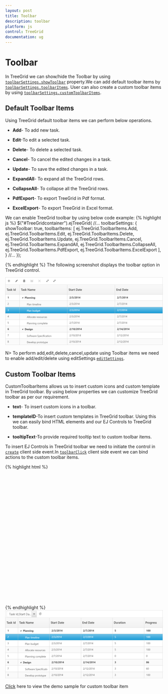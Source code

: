 ```yaml
---
layout: post
title: Toolbar
description: toolbar
platform: js
control: TreeGrid
documentation: ug 
---
```

# Toolbar

In TreeGrid we can show/hide the Toolbar by using [`toolbarSettings.showToolbar`](https://help.syncfusion.com/api/js/ejtreegrid#members:toolbarsettings-showtoolbar "showToolbar") property.We can add default toolbar items by [`toolbarSettings.toolbarItems`](https://help.syncfusion.com/api/js/ejtreegrid#members:toolbarsettings-toolbaritems "toolbarItems"). User can also create a custom toolbar items by using [`toolbarSettings.customToolbarItems`](https://help.syncfusion.com/api/js/ejtreegrid#members:toolbarsettings-customToolbarItems "customToolbarItems").

## Default Toolbar Items
Using TreeGrid default toolbar items we can perform below operations.

* **Add**- To add new task.

* **Edit**-To edit a selected task.

* **Delete**- To delete a selected task.
		   
* **Cancel**- To cancel the edited changes in a task.
		   
* **Update**- To save the edited changes in a task.
		   
* **ExpandAll**- To expand all the TreeGrid rows.
		   
* **CollapseAll**- To collapse all the TreeGrid rows.
		   
* **PdfExport**- To export TreeGrid in Pdf format.
		   
* **ExcelExport**- To export TreeGrid in Excel format.

We can enable TreeGrid toolbar by using below code example:
{% highlight js %}
    $("#TreeGridcontainer").ejTreeGrid(
    //...
    toolbarSettings: {
        showToolbar: true,
        toolbarItems: [
            ej.TreeGrid.ToolbarItems.Add,
            ej.TreeGrid.ToolbarItems.Edit,
            ej.TreeGrid.ToolbarItems.Delete,
            ej.TreeGrid.ToolbarItems.Update,
            ej.TreeGrid.ToolbarItems.Cancel,
            ej.TreeGrid.ToolbarItems.ExpandAll,
            ej.TreeGrid.ToolbarItems.CollapseAll,
	    ej.TreeGrid.ToolbarItems.PdfExport,
            ej.TreeGrid.ToolbarItems.ExcelExport
        ],
    }
    //...
    });

{% endhighlight %}
The following screenshot displays the toolbar option in TreeGrid control.

![](/js/TreeGrid/Toolbar_images/Toolbar_img1.png)

N> To perform add,edit,delete,cancel,update using Toolbar items we need to enable add/edit/delete using editSettings [`editSettings`](https://help.syncfusion.com/api/js/ejtreegrid#members:editsettings "editSettings").
  
## Custom Toolbar Items

CustomToolbarItems allows us to insert custom icons and custom template in TreeGrid toolbar. By using below properties we can customize TreeGrid toolbar as per our requirement.

* **text**- To insert custom icons in a toolbar.

* **templateID**-To insert custom templates in TreeGrid toolbar. Using this we can easily bind HTML elements and our EJ Controls to TreeGrid toolbar.

* **tooltipText**-To provide required tooltip text to custom toolbar items. 

To insert EJ Controls in TreeGrid toolbar we need to initiate the control in [`create`](https://help.syncfusion.com/api/js/ejtreegrid#events:create "create") client side event.In [`toolbarClick`](https://help.syncfusion.com/api/js/ejtreegrid#events:toolbarclick "toolbarclick") client side event we can bind actions to the custom toolbar items.

{% highlight html %}
    <div id="TreeGridContainer" style="height:400px;width:100%"></div>           
    <script id="ColumnVisibility" type="text/x-jsrender">
        <input id="dropdownContainer" />
    </script>
    <script type="text/javascript">     
        $(function () {
            $("#TreeGridContainer").ejTreeGrid({               
                 toolbarClick: function (args) {
                    if (args.itemName == "Reset") {
                       //we can bind the custom actions here
                    }
                },               
                toolbarSettings: {
                    showToolbar: true,
                     customToolbarItems: [
		    {templateID: "#ColumnVisibility",tooltipText:"Column Visibility" },
		    {text:"Reset",tooltipText:"Reset"}],
                },               
                create: function (args) {
		    //Here we can append custom EJ controls
                    $("#dropdownContainer").ejDropDownList({
					});
                }
            })
        });
    </script>
    <style type="text/css" class="cssStyles">    
        #TreeGridContainer_ColumnVisibility {
            padding-top: 2px;
            padding-bottom: 0px;
        }
        .Reset:before {
            content: "\e677";
        }
    </style>
	{% endhighlight %}
![](/js/TreeGrid/Toolbar_images/Toolbar_img2.png)

[Click](http://js.syncfusion.com/demos/web/#!/bootstrap/treegrid/toolbartemplate) here to view the demo sample for custom toolbar item
